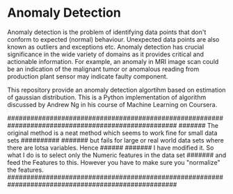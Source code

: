 # Anomaly Detection

Anomaly detection is the problem of identifying data points that don't conform to expected (normal) behaviour. Unexpected data points are also known as outliers and exceptions etc. Anomaly detection has crucial significance in the wide variety of domains as it provides critical and actionable information. For example, an anomaly in MRI image scan could be an indication of the malignant tumor or anomalous reading from production plant sensor may indicate faulty component.

This repository provide an anomaly detection algortihm based on estimation of gaussian distribution. This is a Python implementation of algorithm discussed by Andrew Ng in his course of Machine Learning on Coursera.  

####################################################################################################
####### The original method is a neat method which seems to work fine for small data sets ##########
#######   but fails for large or real world data sets where there are lotsa variables. Hence  ######
#######   I have modified it.  So what I do is to select only the Numeric features in the data set
#######   and feed the Features to this. However you have to make sure you "normalize" the features.
####################################################################################################
